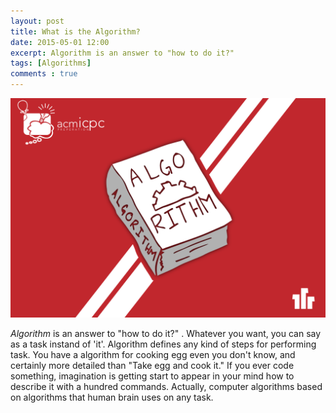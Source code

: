 ```yaml
---
layout: post
title: What is the Algorithm?
date: 2015-05-01 12:00
excerpt: Algorithm is an answer to "how to do it?" 
tags: [Algorithms]
comments : true
---
```


![algo](/assets/img/algo-image/algo.png)

*Algorithm* is an answer to "how to do it?" . Whatever you want, you can say as a task instand of 'it'. Algorithm defines any kind of steps for performing task. You have a algorithm for cooking egg even you don't know, and certainly more detailed than "Take egg and cook it." If you ever code something, imagination is getting start to appear in your mind how to describe it with a hundred commands. Actually, computer algorithms based on algorithms that human brain uses on any task. 


